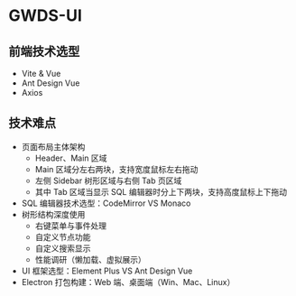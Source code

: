 # GWDS-UI


## 前端技术选型 
- Vite & Vue
- Ant Design Vue
- Axios

## 技术难点

- 页面布局主体架构
  - Header、Main 区域
  - Main 区域分左右两块，支持宽度鼠标左右拖动
  - 左侧 Sidebar 树形区域与右侧 Tab 页区域
  - 其中 Tab 区域当显示 SQL 编辑器时分上下两块，支持高度鼠标上下拖动
- SQL 编辑器技术选型：CodeMirror VS Monaco
- 树形结构深度使用
  - 右键菜单与事件处理
  - 自定义节点功能
  - 自定义搜索显示
  - 性能调研（懒加载、虚拟展示）
- UI 框架选型：Element Plus VS Ant Design Vue 
- Electron 打包构建：Web 端、桌面端（Win、Mac、Linux）